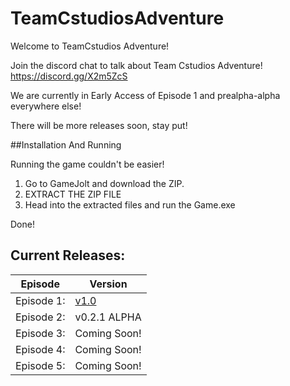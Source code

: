 # TeamCstudiosAdventure

Welcome to TeamCstudios Adventure!

Join the discord chat to talk about Team Cstudios Adventure! https://discord.gg/X2m5ZcS

We are currently in Early Access of Episode 1 and prealpha-alpha everywhere else!

There will be more releases soon, stay put!

##Installation And Running

Running the game couldn't be easier!

1) Go to GameJolt and download the ZIP.<br/>
2) EXTRACT THE ZIP FILE<br/>
3) Head into the extracted files and run the Game.exe

Done!

## Current Releases:
Episode|Version
---|----
Episode 1:| [v1.0](https://github.com/TeamCstudios/TeamCstudiosAdventure/releases/tag/vE1-1.0) <br/>
Episode 2:| v0.2.1 ALPHA<br/>
Episode 3:| Coming Soon!<br/>
Episode 4:| Coming Soon!<br/>
Episode 5:| Coming Soon!<br/>
